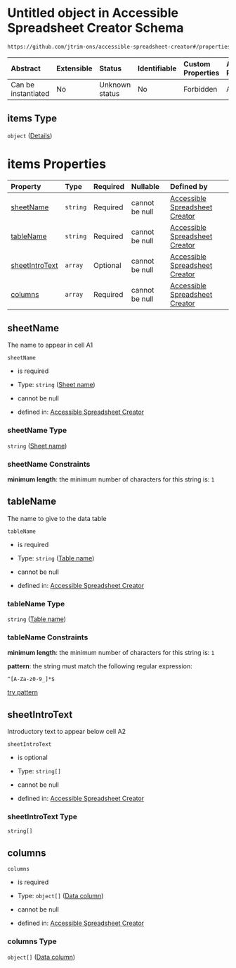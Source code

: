 # Untitled object in Accessible Spreadsheet Creator Schema

```txt
https://github.com/jtrim-ons/accessible-spreadsheet-creator#/properties/sheets/items
```



| Abstract            | Extensible | Status         | Identifiable | Custom Properties | Additional Properties | Access Restrictions | Defined In                                                               |
| :------------------ | :--------- | :------------- | :----------- | :---------------- | :-------------------- | :------------------ | :----------------------------------------------------------------------- |
| Can be instantiated | No         | Unknown status | No           | Forbidden         | Allowed               | none                | [ods-data.schema.json\*](../ods-data.schema.json "open original schema") |

## items Type

`object` ([Details](ods-data-properties-sheets-items.md))

# items Properties

| Property                          | Type     | Required | Nullable       | Defined by                                                                                                                                                                                                         |
| :-------------------------------- | :------- | :------- | :------------- | :----------------------------------------------------------------------------------------------------------------------------------------------------------------------------------------------------------------- |
| [sheetName](#sheetname)           | `string` | Required | cannot be null | [Accessible Spreadsheet Creator](ods-data-properties-sheets-items-properties-sheet-name.md "https://github.com/jtrim-ons/accessible-spreadsheet-creator#/properties/sheets/items/properties/sheetName")            |
| [tableName](#tablename)           | `string` | Required | cannot be null | [Accessible Spreadsheet Creator](ods-data-properties-sheets-items-properties-table-name.md "https://github.com/jtrim-ons/accessible-spreadsheet-creator#/properties/sheets/items/properties/tableName")            |
| [sheetIntroText](#sheetintrotext) | `array`  | Optional | cannot be null | [Accessible Spreadsheet Creator](ods-data-properties-sheets-items-properties-sheet-intro-text.md "https://github.com/jtrim-ons/accessible-spreadsheet-creator#/properties/sheets/items/properties/sheetIntroText") |
| [columns](#columns)               | `array`  | Required | cannot be null | [Accessible Spreadsheet Creator](ods-data-properties-sheets-items-properties-data-columns.md "https://github.com/jtrim-ons/accessible-spreadsheet-creator#/properties/sheets/items/properties/columns")            |

## sheetName

The name to appear in cell A1

`sheetName`

*   is required

*   Type: `string` ([Sheet name](ods-data-properties-sheets-items-properties-sheet-name.md))

*   cannot be null

*   defined in: [Accessible Spreadsheet Creator](ods-data-properties-sheets-items-properties-sheet-name.md "https://github.com/jtrim-ons/accessible-spreadsheet-creator#/properties/sheets/items/properties/sheetName")

### sheetName Type

`string` ([Sheet name](ods-data-properties-sheets-items-properties-sheet-name.md))

### sheetName Constraints

**minimum length**: the minimum number of characters for this string is: `1`

## tableName

The name to give to the data table

`tableName`

*   is required

*   Type: `string` ([Table name](ods-data-properties-sheets-items-properties-table-name.md))

*   cannot be null

*   defined in: [Accessible Spreadsheet Creator](ods-data-properties-sheets-items-properties-table-name.md "https://github.com/jtrim-ons/accessible-spreadsheet-creator#/properties/sheets/items/properties/tableName")

### tableName Type

`string` ([Table name](ods-data-properties-sheets-items-properties-table-name.md))

### tableName Constraints

**minimum length**: the minimum number of characters for this string is: `1`

**pattern**: the string must match the following regular expression:&#x20;

```regexp
^[A-Za-z0-9_]*$
```

[try pattern](https://regexr.com/?expression=%5E%5BA-Za-z0-9_%5D*%24 "try regular expression with regexr.com")

## sheetIntroText

Introductory text to appear below cell A2

`sheetIntroText`

*   is optional

*   Type: `string[]`

*   cannot be null

*   defined in: [Accessible Spreadsheet Creator](ods-data-properties-sheets-items-properties-sheet-intro-text.md "https://github.com/jtrim-ons/accessible-spreadsheet-creator#/properties/sheets/items/properties/sheetIntroText")

### sheetIntroText Type

`string[]`

## columns



`columns`

*   is required

*   Type: `object[]` ([Data column](ods-data-properties-sheets-items-properties-data-columns-data-column.md))

*   cannot be null

*   defined in: [Accessible Spreadsheet Creator](ods-data-properties-sheets-items-properties-data-columns.md "https://github.com/jtrim-ons/accessible-spreadsheet-creator#/properties/sheets/items/properties/columns")

### columns Type

`object[]` ([Data column](ods-data-properties-sheets-items-properties-data-columns-data-column.md))

